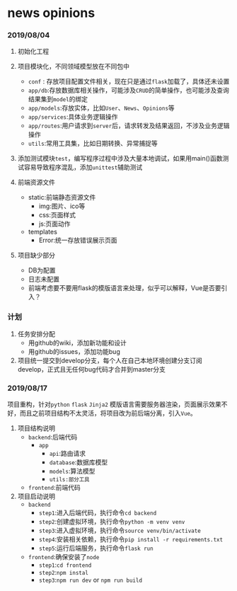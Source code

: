 # news opinions

### 2019/08/04
1. 初始化工程

2. 项目模块化，不同领域模型放在不同包中
  
    * `conf` : 存放项目配置文件相关，现在只是通过`flask`加载了，具体还未设置
    * `app/db`:存放数据库相关操作，可能涉及`CRUD`的简单操作，也可能涉及查询结果集到`model`的绑定
    * `app/models`:存放实体，比如`User`、`News`、`Opinions`等
    * `app/services`:具体业务逻辑操作
    * `app/routes`:用户请求到`server`后，请求转发及结果返回，不涉及业务逻辑操作
    * `utils`:常用工具集，比如日期转换、异常捕捉等
    
3. 添加测试模块`test`，编写程序过程中涉及大量本地调试，如果用main()函数测试容易导致程序混乱，添加`unittest`辅助测试

4. 前端资源文件

    * static:前端静态资源文件
      * img:图片、ico等
      * css:页面样式
      * js:页面动作
    * templates
      * Error:统一存放错误展示页面

5. 项目缺少部分

    * DB为配置
    * 日志未配置
    * 前端考虑要不要用flask的模版语言来处理，似乎可以解释，Vue是否要引入？

    

### 计划

1. 任务安排分配
   * 用github的wiki，添加新功能和设计
   * 用github的issues，添加功能bug
2. 项目统一提交到develop分支，每个人在自己本地环境创建分支订阅develop，正式且无任何bug代码才合并到master分支

### 2019/08/17

项目重构，针对`python` `flask` `Jinja2` 模版语言需要服务器渲染，页面展示效果不好，而且之前项目结构不太灵活，将项目改为前后端分离，引入`Vue`。

1. 项目结构说明
   * `backend`:后端代码
     * `app`
       * `api`:路由请求
       * `database`:数据库模型
       * `models`:算法模型
       * `utils:部分工具`
   * `frontend`:前端代码
2. 项目启动说明
   * `backend`
     * `step1`:进入后端代码，执行命令`cd backend`
     * `step2`:创建虚拟环境，执行命令`python -m venv venv `
     * `step3`:进入虚拟环境，执行命令`source venv/bin/activate `
     * `step4`:安装相关依赖，执行命令`pip install -r requirements.txt `
     * `step5`:运行后端服务，执行命令`flask run`
   * `frontend`:确保安装了`node` 
     * `step1`:`cd frontend`
     * `step2`:`npm instal`
     * `step3`:`npm run dev` or `npm run build`